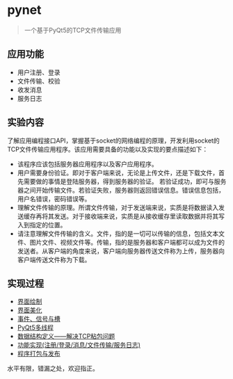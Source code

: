 # pynet

> 一个基于PyQt5的TCP文件传输应用

## 应用功能
* 用户注册、登录  
* 文件传输、校验  
* 收发消息  
* 服务日志

## 实验内容
了解应用编程接口API，掌握基于socket的网络编程的原理，开发利用socket的TCP文件传输应用程序。该应用需要具备的功能以及实现的要点描述如下：  
* 该程序应该包括服务器应用程序以及客户应用程序。
* 用户需要身份验证。即对于客户端来说，无论是上传文件，还是下载文件，首先需要做的事情是登陆服务器，得到服务器的验证。 若验证成功，即可与服务器之间开始传输文件。若验证失败，服务器则返回错误信息。错误信息包括，用户名错误，密码错误等。
* 理解文件传输的原理。所谓文件传输，对于发送端来说，实质是将数据读入发送缓存再将其发送。对于接收端来说，实质是从接收缓存里读取数据并将其写入到指定的位置。
* 请注意理解文件传输的含义。文件，指的是一切可以传输的信息，包括文本文件、图片文件、视频文件等。传输，指的是服务器和客户端都可以成为文件的发送者。从客户端的角度来说，客户端向服务器传送文件称为上传，服务器向客户端传送文件称为下载。

## 实现过程
* [界面绘制](https://www.sangyx.com/188)
* [界面美化](https://www.sangyx.com/195)
* [事件、信号与槽](https://www.sangyx.com/224)
* [PyQt5多线程](https://www.sangyx.com/228)
* [数据结构定义——解决TCP粘包问题](https://www.sangyx.com/234)
* [功能实现(注册/登录/消息/文件传输/服务日志)](https://www.sangyx.com/238)
* [程序打包与发布](https://www.sangyx.com/241)

水平有限，错漏之处，欢迎指正。

